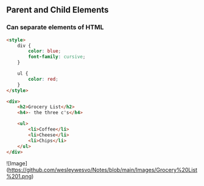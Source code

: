 ## Parent and Child Elements

### Can separate elements of HTML

```html
<style>
	div {
		color: blue;
		font-family: cursive;
	}

	ul {
		color: red;
	}
</style>

<div>
	<h2>Grocery List</h2>
	<h4>- the three c's</h4>

	<ul>
		<li>Coffee</li>
		<li>Cheese</li>
		<li>Chips</li>
	</ul>
</div>
```

![Image]
(https://github.com/wesleywesvo/Notes/blob/main/Images/Grocery%20List%201.png)
